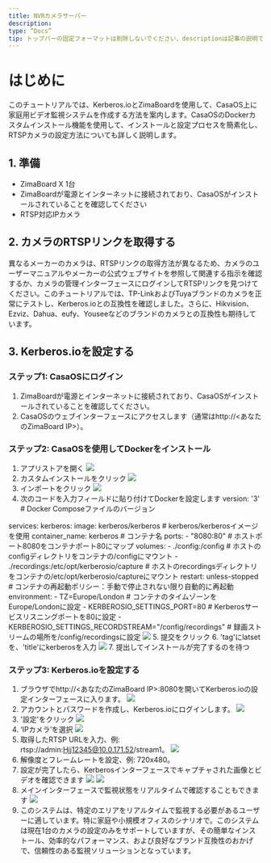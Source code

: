 ```yaml
---
title: NVRカメラサーバー
description:
type: “Docs”
tip: トップバーの固定フォーマットは削除しないでください、descriptionは記事の説明であり、未記入の場合は内容の最初の段落を切り取ります
---
```

# はじめに
このチュートリアルでは、Kerberos.ioとZimaBoardを使用して、CasaOS上に家庭用ビデオ監視システムを作成する方法を案内します。CasaOSのDockerカスタムインストール機能を使用して、インストールと設定プロセスを簡素化し、RTSPカメラの設定方法についても詳しく説明します。
## 1. 準備
- ZimaBoard X 1台
- ZimaBoardが電源とインターネットに接続されており、CasaOSがインストールされていることを確認してください
- RTSP対応IPカメラ
## 2. カメラのRTSPリンクを取得する
異なるメーカーのカメラは、RTSPリンクの取得方法が異なるため、カメラのユーザーマニュアルやメーカーの公式ウェブサイトを参照して関連する指示を確認するか、カメラの管理インターフェースにログインしてRTSPリンクを見つけてください。このチュートリアルでは、TP-LinkおよびTuyaブランドのカメラを正常にテストし、Kerberos.ioとの互換性を確認しました。さらに、Hikvision、Ezviz、Dahua、eufy、Youseeなどのブランドのカメラとの互換性も期待しています。
## 3. Kerberos.ioを設定する
### ステップ1: CasaOSにログイン
1. ZimaBoardが電源とインターネットに接続されており、CasaOSがインストールされていることを確認してください。
2. CasaOSのウェブインターフェースにアクセスします（通常はhttp://<あなたのZimaBoard IP>）。
### ステップ2: CasaOSを使用してDockerをインストール
1. アプリストアを開く
![](https://manage.icewhale.io/api/static/docs/1727083688403_image.png)
2. カスタムインストールをクリック
![](https://manage.icewhale.io/api/static/docs/1727083742110_image.png)
3. インポートをクリック
![](https://manage.icewhale.io/api/static/docs/1727083761139_image.png)
4. 次のコードを入力フィールドに貼り付けてDockerを設定します
version: '3'  # Docker Composeファイルのバージョン

services:
  kerberos:
    image: kerberos/kerberos  # kerberos/kerberosイメージを使用
    container_name: kerberos  # コンテナ名
    ports:
      - "8080:80"  # ホストポート8080をコンテナポート80にマップ
    volumes:
      - ./config:/config  # ホストのconfigディレクトリをコンテナの/configにマウント
      - ./recordings:/etc/opt/kerberosio/capture  # ホストのrecordingsディレクトリをコンテナの/etc/opt/kerberosio/captureにマウント
    restart: unless-stopped  # コンテナの再起動ポリシー：手動で停止されない限り自動的に再起動
    environment:
      - TZ=Europe/London  # コンテナのタイムゾーンをEurope/Londonに設定
      - KERBEROSIO_SETTINGS_PORT=80  # Kerberosサービスリスニングポートを80に設定
      - KERBEROSIO_SETTINGS_RECORDSTREAM="/config/recordings"  # 録画ストリームの場所を/config/recordingsに設定
![](https://manage.icewhale.io/api/static/docs/1727083935343_image.png)
5. 提交をクリック
6. 'tag'にlatsetを、'title'にkerberosを入力
![](https://manage.icewhale.io/api/static/docs/1727083963029_image.png)
7. 提出してインストールが完了するのを待つ
### ステップ3: Kerberos.ioを設定する
1. ブラウザでhttp://<あなたのZimaBoard IP>:8080を開いてKerberos.ioの設定インターフェースに入ります。
![](https://manage.icewhale.io/api/static/docs/1727084036342_image.png)
2. アカウントとパスワードを作成し、Kerberos.ioにログインします。
![](https://manage.icewhale.io/api/static/docs/1727084057212_image.png)
3. '設定'をクリック
![](https://manage.icewhale.io/api/static/docs/1727084077776_image.png)
4. ‘IPカメラ’を選択
![](https://manage.icewhale.io/api/static/docs/1727084096179_image.png)
5. 取得したRTSP URLを入力、例: rtsp://admin:Hjj12345@10.0.171.52/stream1。
![](https://manage.icewhale.io/api/static/docs/1727084126856_image.png)
6. 解像度とフレームレートを設定、例: 720x480。
7. 設定が完了したら、Kerberosインターフェースでキャプチャされた画像とビデオを確認できます
![](https://manage.icewhale.io/api/static/docs/1727084148176_image.png)
![](https://manage.icewhale.io/api/static/docs/1727084153287_image.png)
8. メインインターフェースで監視状態をリアルタイムで確認することもできます
![](https://manage.icewhale.io/api/static/docs/1727084172190_image.png)
9. このシステムは、特定のエリアをリアルタイムで監視する必要があるユーザーに適しています。特に家庭や小規模オフィスのシナリオで。このシステムは現在1台のカメラの設定のみをサポートしていますが、その簡単なインストール、効率的なパフォーマンス、および良好なブランド互換性のおかげで、信頼性のある監視ソリューションとなっています。